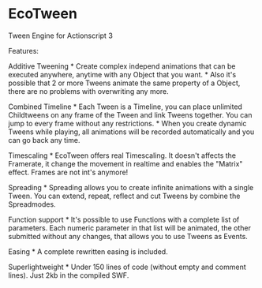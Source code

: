 EcoTween
========

Tween Engine for Actionscript 3

Features:

Additive Tweening
	 * Create complex independ animations that can be executed anywhere, anytime with any Object that you want.
	 * Also it's possible that 2 or more Tweens animate the same property of a Object, there are no problems with overwriting any more.

Combined Timeline
	 * Each Tween is a Timeline, you can place unlimited Childtweens on any frame of the Tween and link Tweens together. You can jump to every frame without any restrictions.
	 * When you create dynamic Tweens while playing, all animations will be recorded automatically and you can go back any time.

Timescaling
	 * EcoTween offers real Timescaling. It doesn't affects the Framerate, it change the movement in realtime and enables the "Matrix" effect. Frames are not int's anymore!</li>

Spreading
	 * Spreading allows you to create infinite animations with a single Tween. You can extend, repeat, reflect and cut Tweens by combine the Spreadmodes.</li>

Function support
	 * It's possible to use Functions with a complete list of parameters. Each numeric parameter in that list will be animated, the other submitted without any changes, that allows you to use Tweens as Events.</li>

Easing
	 * A complete rewritten easing is included.</li>

Superlightweight
	 * Under 150 lines of code (without empty and comment lines). Just 2kb in the compiled SWF.</li>

